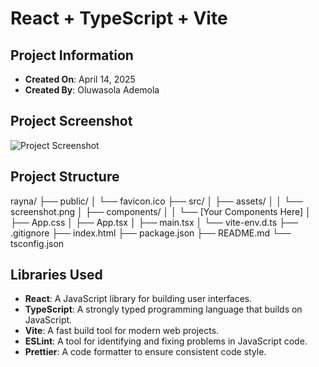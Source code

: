# React + TypeScript + Vite

## Project Information
- **Created On**: April 14, 2025
- **Created By**: Oluwasola Ademola

## Project Screenshot
![Project Screenshot](./assets/screenshot.png)

## Project Structure
rayna/ 
├── public/ 
│ └── favicon.ico 
├── src/ 
│ ├── assets/ 
│ │ └── screenshot.png 
│ ├── components/ 
│ │ └── [Your Components Here] 
│ ├── App.css 
│ ├── App.tsx 
│ ├── main.tsx 
│ └── vite-env.d.ts 
├── .gitignore 
├── index.html 
├── package.json 
├── README.md 
└── tsconfig.json

## Libraries Used
- **React**: A JavaScript library for building user interfaces.
- **TypeScript**: A strongly typed programming language that builds on JavaScript.
- **Vite**: A fast build tool for modern web projects.
- **ESLint**: A tool for identifying and fixing problems in JavaScript code.
- **Prettier**: A code formatter to ensure consistent code style.
